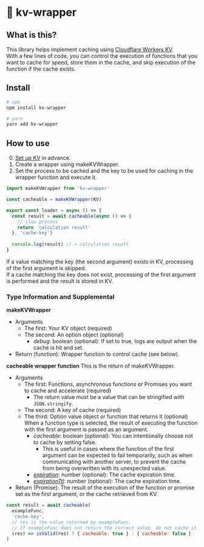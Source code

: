 # :key: kv-wrapper

## What is this?

This library helps implement caching using [Cloudflare Workers KV](https://developers.cloudflare.com/workers/runtime-apis/kv/).  
With a few lines of code, you can control the execution of functions that you want to cache for speed, store them in the cache, and skip execution of the function if the cache exists.

## Install

```bash
# npm
npm install kv-wrapper

# yarn
yarn add kv-wrapper
```

## How to use

0. [Set up KV](https://developers.cloudflare.com/workers/runtime-apis/kv/#kv-bindings) in advance.
1. Create a wrapper using makeKVWrapper.
2. Set the process to be cached and the key to be used for caching in the wrapper function and execute it.
```js
import makeKVWrapper from 'kv-wrapper'

const cacheable = makeKVWrapper(KV)

export const loader = async () => {
  const result = await cacheable(async () => {
    // slow process
    return 'calculation result'
  }, 'cache-key')
  
  console.log(result) // > calculation result
}
```
If a value matching the key (the second argument) exists in KV, processing of the first argument is skipped.  
If a cache matching the key does not exist, processing of the first argument is performed and the result is stored in KV.

### Type Information and Supplemental

**makeKVWrapper**
- Arguments
    - The first: Your KV object (required)
    - The second: An option object (optional)
        - *debug*: boolean (optional): If set to true, logs are output when the cache is hit and set.
- Return (function): Wrapper function to control cache (see below).

**cacheable wrapper function**
This is the return of makeKVWrapper.
- Arguments
    - The first: Functions, asynchronous functions or Promises you want to cache and accelerate (required)
      - The return value must be a value that can be stringified with `JSON.stringify`.
    - The second: A key of cache (required)
    - The third: Option value object or function that returns it (optional)  
      When a function type is selected, the result of executing the function with the first argument is passed as an argument.  
      - *cacheable*: boolean (optional): You can intentionally choose not to cache by setting false.
        - This is useful in cases where the function of the first argument can be expected to fail temporarily, such as when communicating with another server, to prevent the cache from being overwritten with its unexpected value.
      - *[expiration](https://developers.cloudflare.com/workers/runtime-apis/kv/#creating-expiring-keys)*: number (optional): The cache expiration time.
      - *[expirationTtl](https://developers.cloudflare.com/workers/runtime-apis/kv/#creating-expiring-keys)*: number (optional): The cache expiration time.
- Return (Promise): The result of the execution of the function or promise set as the first argument, or the cache retrieved from KV.

```js
const result = await cacheable(
  exampleFunc,
  'cache-key',
  // res is the value returned by exampleFunc.
  // If exampleFunc does not return the correct value, do not cache it.
  (res) => isValid(res) ? { cacheable: true } : { cacheable: false }
)
```